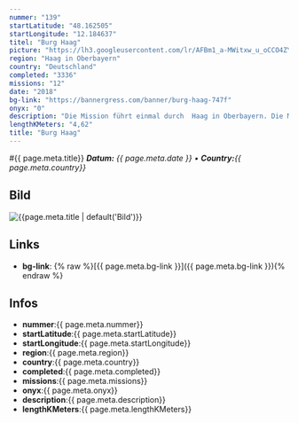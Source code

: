 ```yaml
---
nummer: "139"
startLatitude: "48.162505"
startLongitude: "12.184637"
titel: "Burg Haag"
picture: "https://lh3.googleusercontent.com/lr/AFBm1_a-MWitxw_u_oCCO4ZYCgOeBzgqIV7z7lK9Jqm_dBfTCGpfIX4aakpOxYfLIz29QdilOaXyvJSMFK2dx7PsjFiXxRJbSJzGVGFiESgA-GbGWKqr8eq1AGRXeUVGSQtjzkF7lsUnyZy82Wg03Y_9Xif9aYNCt5EBp8h1bKjWLy440yORW8k5MpqYf7P5IARRbQBwN7Ve0xWhmNLRLZFJexWtT4PCEm7EaIeoR6ryGiGSeg0OWSASQadnLwtCMgXIcKqsVwJpMOJGtaLrvwOqVUjD2Ebz9qc8KxtlphT8-CI7G7tNXGedamtQntJyTb_OzhKmyVecIxW0XzrCRhE0WjTHAfT_b_cn0UmWHrAgGCrVrt8zGWiFD6CjMJHB89bpmS9RaSoxSGooq5Dn2AvERpQ-r-YmNlw7JDmm7mpLJ5nxm9qiPDvbg6AIv6a2SS7O_KZfoxygeGyEQm5viLeEow-JsAVxntbU6Q0bFBlVnXlJqhZF5Nc9ut0yUrpCtRUK_zzEELcoKp43pAv6ANMbdVrr7l4V71Ri37BK5TV7tqg25tHgzFB-9ZdMyXtlR1FHg627JkALAKJZm8nKmNWAuqniCl4jB9gMwp3XfXsA8NPaXqzfF3De3O2oVh1QxrBi2oHC80B22x_l6u5IlfRhdSoU0r0b3--2LDfowEIt9swo9eMGosF7uhEEDpLqp7zGSCUbjjqiw9k20sGgbrl0XvMXa47jumiMOw-8beni-8Cck8SmhLaOGm--dsQTIz-8jyug-9oRJoYRL0QexsqlLOLrc-8L2C7IqW9tSwtN7U3gADI2Pr8-XNxP0jGokp7L0BuuQh3DgvR2JazzuTbv-HuGumj2psw"
region: "Haag in Oberbayern"
country: "Deutschland"
completed: "3336"
missions: "12"
date: "2018"
bg-link: "https://bannergress.com/banner/burg-haag-747f"
onyx: "0"
description: "Die Mission führt einmal durch  Haag in Oberbayern. Die Missionsreihe startet und endet am Parkplatz an der Rute"
lengthKMeters: "4,62"
title: "Burg Haag"
---
```


#{{ page.meta.title}}
_**Datum:** {{ page.meta.date }} • **Country:**{{ page.meta.country}}_

## Bild
![{{page.meta.title | default('Bild')}}]({{page.meta.picture}})

## Links
- **bg-link**: {% raw %}[{{ page.meta.bg-link }}]({{ page.meta.bg-link }}){% endraw %}

## Infos
- **nummer**:{{ page.meta.nummer}}
- **startLatitude**:{{ page.meta.startLatitude}}
- **startLongitude**:{{ page.meta.startLongitude}}
- **region**:{{ page.meta.region}}
- **country**:{{ page.meta.country}}
- **completed**:{{ page.meta.completed}}
- **missions**:{{ page.meta.missions}}
- **onyx**:{{ page.meta.onyx}}
- **description**:{{ page.meta.description}}
- **lengthKMeters**:{{ page.meta.lengthKMeters}}

